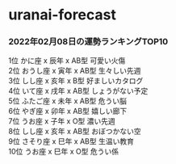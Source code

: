 # uranai-forecast

### 2022年02月08日の運勢ランキングTOP10
1位	かに座 x 辰年 x AB型	可愛い火傷<br>2位	おうし座 x 寅年 x AB型	生々しい先週<br>3位	しし座 x 亥年 x B型	好ましいカタログ<br>4位	いて座 x 戌年 x AB型	しょうがない予定<br>5位	ふたご座 x 未年 x AB型	危うい脳<br>6位	やぎ座 x 卯年 x AB型	嬉しい廊下<br>7位	うお座 x 子年 x O型	濃い先週<br>8位	しし座 x 亥年 x AB型	おぼつかない空<br>9位	さそり座 x 巳年 x AB型	生温い教育<br>10位	うお座 x 巳年 x O型	危うい係<br>